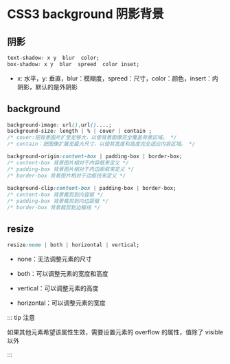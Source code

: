 # CSS3 background 阴影背景

## 阴影

```css
text-shadow: x y  blur  color;
box-shadow: x y  blur  spreed  color inset;
```

- x: 水平，y: 垂直，blur：模糊度，spreed：尺寸，color：颜色，insert：内阴影，默认的是外阴影

## background

```css
background-image: url(),url()....;
background-size: length | % | cover | contain ;
/* cover:把背景图片扩至足够大，以使背景图像完全覆盖背景区域。 */
/* contain：把图像扩展至最大尺寸，以使其宽度和高度完全适应内容区域。 */

background-origin:content-box | padding-box | border-box;
/* content-box 背景图片相对于内容框来定义 */
/* padding-box 背景图片相对于内边距框来定义 */
/* border-box 背景图片相对于边框线来定义 */
  
background-clip:content-box | padding-box | border-box;
/* content-box 背景裁剪到内容框 */
/* padding-box 背景裁剪到内边距框 */
/* border-box 背景裁剪到边框线 */
```

## resize

```css
resize:none | both | horizontal | vertical;
```

- none：无法调整元素的尺寸
- both：可以调整元素的宽度和高度

- vertical：可以调整元素的高度

- horizontal：可以调整元素的宽度

::: tip 注意

如果其他元素希望该属性生效，需要设置元素的 overflow 的属性，值除了 visible 以外

:::